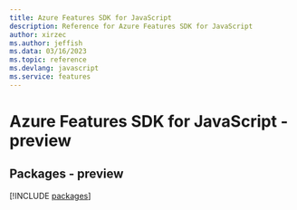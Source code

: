 ```yaml
---
title: Azure Features SDK for JavaScript
description: Reference for Azure Features SDK for JavaScript
author: xirzec
ms.author: jeffish
ms.data: 03/16/2023
ms.topic: reference
ms.devlang: javascript
ms.service: features
---
```

# Azure Features SDK for JavaScript - preview
## Packages - preview
[!INCLUDE [packages](features-index.md)]